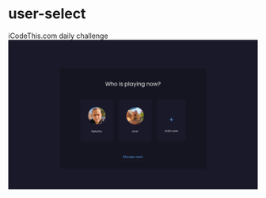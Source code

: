 # user-select
iCodeThis.com daily challenge
<img src="/screenshot.png" alt="Alt text" title="Optional title">
